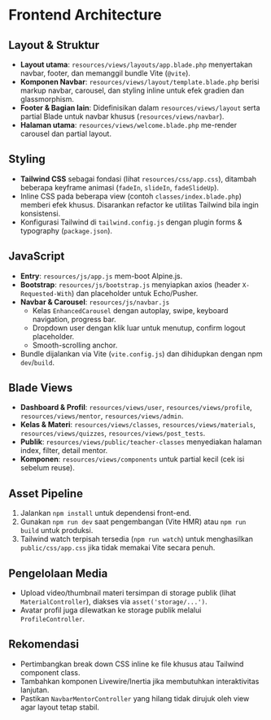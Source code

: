 # Frontend Architecture

## Layout & Struktur
- **Layout utama**: `resources/views/layouts/app.blade.php` menyertakan navbar, footer, dan memanggil bundle Vite (`@vite`).
- **Komponen Navbar**: `resources/views/layout/template.blade.php` berisi markup navbar, carousel, dan styling inline untuk efek gradien dan glassmorphism.
- **Footer & Bagian lain**: Didefinisikan dalam `resources/views/layout` serta partial Blade untuk navbar khusus (`resources/views/navbar`).
- **Halaman utama**: `resources/views/welcome.blade.php` me-render carousel dan partial layout.

## Styling
- **Tailwind CSS** sebagai fondasi (lihat `resources/css/app.css`), ditambah beberapa keyframe animasi (`fadeIn`, `slideIn`, `fadeSlideUp`).
- Inline CSS pada beberapa view (contoh `classes/index.blade.php`) memberi efek khusus. Disarankan refactor ke utilitas Tailwind bila ingin konsistensi.
- Konfigurasi Tailwind di `tailwind.config.js` dengan plugin forms & typography (`package.json`).

## JavaScript
- **Entry**: `resources/js/app.js` mem-boot Alpine.js.
- **Bootstrap**: `resources/js/bootstrap.js` menyiapkan axios (header `X-Requested-With`) dan placeholder untuk Echo/Pusher.
- **Navbar & Carousel**: `resources/js/navbar.js`
  - Kelas `EnhancedCarousel` dengan autoplay, swipe, keyboard navigation, progress bar.
  - Dropdown user dengan klik luar untuk menutup, confirm logout placeholder.
  - Smooth-scrolling anchor.
- Bundle dijalankan via Vite (`vite.config.js`) dan dihidupkan dengan npm `dev`/`build`.

## Blade Views
- **Dashboard & Profil**: `resources/views/user`, `resources/views/profile`, `resources/views/mentor`, `resources/views/admin`.
- **Kelas & Materi**: `resources/views/classes`, `resources/views/materials`, `resources/views/quizzes`, `resources/views/post_tests`.
- **Publik**: `resources/views/public/teacher-classes` menyediakan halaman index, filter, detail mentor.
- **Komponen**: `resources/views/components` untuk partial kecil (cek isi sebelum reuse).

## Asset Pipeline
1. Jalankan `npm install` untuk dependensi front-end.
2. Gunakan `npm run dev` saat pengembangan (Vite HMR) atau `npm run build` untuk produksi.
3. Tailwind watch terpisah tersedia (`npm run watch`) untuk menghasilkan `public/css/app.css` jika tidak memakai Vite secara penuh.

## Pengelolaan Media
- Upload video/thumbnail materi tersimpan di storage publik (lihat `MaterialController`), diakses via `asset('storage/...')`.
- Avatar profil juga dilewatkan ke storage publik melalui `ProfileController`.

## Rekomendasi
- Pertimbangkan break down CSS inline ke file khusus atau Tailwind component class.
- Tambahkan komponen Livewire/Inertia jika membutuhkan interaktivitas lanjutan.
- Pastikan `NavbarMentorController` yang hilang tidak dirujuk oleh view agar layout tetap stabil.
